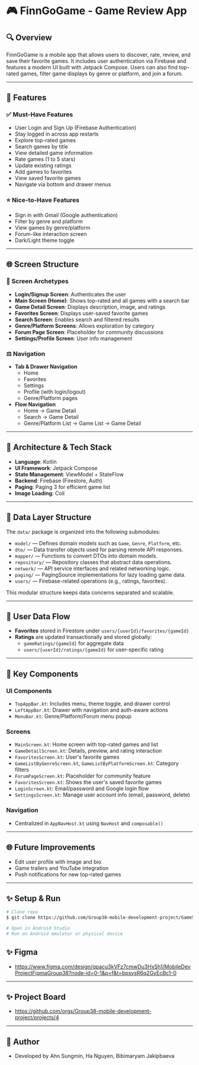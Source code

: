 # 🎮 FinnGoGame - Game Review App

## 🔍 Overview
FinnGoGame is a mobile app that allows users to discover, rate, review, and save their favorite games. It includes user authentication via Firebase and features a modern UI built with Jetpack Compose. Users can also find top-rated games, filter game displays by genre or platform, and join a forum.

---

## 🔖 Features

### ✅ Must-Have Features
- User Login and Sign Up (Firebase Authentication)
- Stay logged in across app restarts
- Explore top-rated games
- Search games by title
- View detailed game information
- Rate games (1 to 5 stars)
- Update existing ratings
- Add games to favorites
- View saved favorite games
- Navigate via bottom and drawer menus

### ⭐ Nice-to-Have Features
- Sign in with Gmail (Google authentication)
- Filter by genre and platform
- View games by genre/platform
- Forum-like interaction screen
- Dark/Light theme toggle

---

## 🌐 Screen Structure

### 📅 Screen Archetypes
- **Login/Signup Screen**: Authenticates the user
- **Main Screen (Home)**: Shows top-rated and all games with a search bar
- **Game Detail Screen**: Displays description, image, and ratings
- **Favorites Screen**: Displays user-saved favorite games
- **Search Screen**: Enables search and filtered results
- **Genre/Platform Screens**: Allows exploration by category
- **Forum Page Screen**: Placeholder for community discussions
- **Settings/Profile Screen**: User info management

### ⚖️ Navigation
- **Tab & Drawer Navigation**
  - Home
  - Favorites
  - Settings
  - Profile (with login/logout)
  - Genre/Platform pages
- **Flow Navigation**
  - Home → Game Detail
  - Search → Game Detail
  - Genre/Platform List → Game List → Game Detail

---

## 🧳 Architecture & Tech Stack

- **Language**: Kotlin
- **UI Framework**: Jetpack Compose
- **State Management**: ViewModel + StateFlow
- **Backend**: Firebase (Firestore, Auth)
- **Paging**: Paging 3 for efficient game list
- **Image Loading**: Coil

---

## 📂 Data Layer Structure

The `data/` package is organized into the following submodules:

- `model/` — Defines domain models such as `Game`, `Genre`, `Platform`, etc.
- `dto/` — Data transfer objects used for parsing remote API responses.
- `mapper/` — Functions to convert DTOs into domain models.
- `repository/` — Repository classes that abstract data operations.
- `network/` — API service interfaces and related networking logic.
- `paging/` — PagingSource implementations for lazy loading game data.
- `users/` — Firebase-related operations (e.g., ratings, favorites).

This modular structure keeps data concerns separated and scalable.

---

## 👤 User Data Flow
- **Favorites** stored in Firestore under `users/{userId}/favorites/{gameId}`
- **Ratings** are updated transactionally and stored globally:
  - `gameRatings/{gameId}` for aggregate data
  - `users/{userId}/ratings/{gameId}` for user-specific rating

---

## 🎯 Key Components

### UI Components
- `TopAppBar.kt`: Includes menu, theme toggle, and drawer control
- `LeftAppBar.kt`: Drawer with navigation and auth-aware actions
- `MenuBar.kt`: Genre/Platform/Forum menu popup

### Screens
- `MainScreen.kt`: Home screen with top-rated games and list
- `GameDetailScreen.kt`: Details, preview, and rating interaction
- `FavoritesScreen.kt`: User's favorite games
- `GameListByGenreScreen.kt`, `GameListByPlatformScreen.kt`: Category filters
- `ForumPageScreen.kt`: Placeholder for community feature
- `FavoritesScreen.kt`: Shows the user's saved favorite games
- `LoginScreen.kt`: Email/password and Google login flow
- `SettingsScreen.kt`: Manage user account info (email, password, delete)

### Navigation
- Centralized in `AppNavHost.kt` using `NavHost` and `composable()`

---

## 🌐 Future Improvements
- Edit user profile with image and bio
- Game trailers and YouTube integration
- Push notifications for new top-rated games

---

## ✨ Setup & Run
```bash
# Clone repo
$ git clone https://github.com/Group38-mobile-development-project/GameStore.git

# Open in Android Studio
# Run on Android emulator or physical device
```

## ✨ Figma
- https://www.figma.com/design/qpacu3kVFz7cmwDu3HxSh1/MobileDevProjectFigmaGroup38?node-id=0-1&p=f&t=bpsysR6q2GyEcBc1-0
---

## ✨ Project Board
- https://github.com/orgs/Group38-mobile-development-project/projects/4
---

## 🚀 Author
- Developed by Ahn Sungmin, Ha Nguyen, Bibimaryam Jakipbaeva

